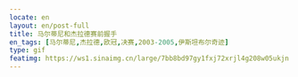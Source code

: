 ```yaml
---
locate: en
layout: en/post-full
title: 马尔蒂尼和杰拉德赛前握手
en_tags: [马尔蒂尼,杰拉德,欧冠,决赛,2003-2005,伊斯坦布尔奇迹]
type: gif
featimg: https://ws1.sinaimg.cn/large/7bb8bd97gy1fxj72xrjl4g208w05ukjn.gif
---
```

